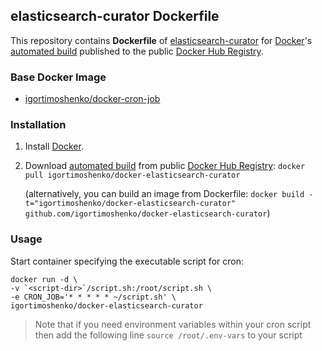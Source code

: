 ## elasticsearch-curator Dockerfile


This repository contains **Dockerfile** of [elasticsearch-curator](https://www.elastic.co/guide/en/elasticsearch/client/curator/current/index.html) for [Docker](https://www.docker.com/)'s [automated build](https://registry.hub.docker.com/u/igortimoshenko/docker-elasticsearch-curator/) published to the public [Docker Hub Registry](https://registry.hub.docker.com/).


### Base Docker Image

* [igortimoshenko/docker-cron-job](https://hub.docker.com/igortimoshenko/docker-cron-job/)


### Installation

1. Install [Docker](https://www.docker.com/).

2. Download [automated build](https://registry.hub.docker.com/u/igortimoshenko/docker-elasticsearch-curator/) from public [Docker Hub Registry](https://registry.hub.docker.com/): `docker pull igortimoshenko/docker-elasticsearch-curator`

   (alternatively, you can build an image from Dockerfile: `docker build -t="igortimoshenko/docker-elasticsearch-curator" github.com/igortimoshenko/docker-elasticsearch-curator`)


### Usage

Start container specifying the executable script for cron:

    docker run -d \
    -v `<script-dir>`/script.sh:/root/script.sh \
    -e CRON_JOB='* * * * * ~/script.sh' \
    igortimoshenko/docker-elasticsearch-curator

> Note that if you need environment variables within your cron script then add
> the following line `source /root/.env-vars` to your script
